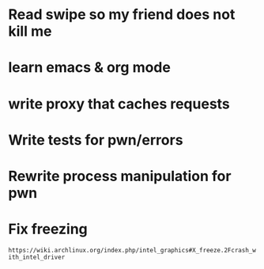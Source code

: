 # Read swipe so my friend does not kill me

# learn emacs & org mode

# write proxy that caches requests

# Write tests for pwn/errors
# Rewrite process manipulation for pwn

# Fix freezing
`https://wiki.archlinux.org/index.php/intel_graphics#X_freeze.2Fcrash_with_intel_driver`
